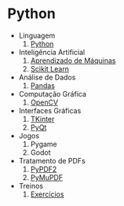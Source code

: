 # Python

- Linguagem
    1. [Python](python/README.md)
- Inteligência Artificial
    1. [Aprendizado de Máquinas](aprendizado-de-maquina/README.md)
    1. [Scikit Learn](scikit-learn/README.md)
- Análise de Dados
    1. [Pandas](pandas/README.md)
- Computação Gráfica
    1. [OpenCV](opencv/README.md)
- Interfaces Gráficas
    1. [TKinter](tkinter/README.md)
    1. [PyQt](pyqt/README.md)
- Jogos
    1. Pygame
    1. Godot    
- Tratamento de PDFs
    1. [PyPDF2](pypdf2/README.md)
    1. [PyMuPDF](pymupdf/README.md)
- Treinos
    1. [Exercícios](exercicios/README.md)